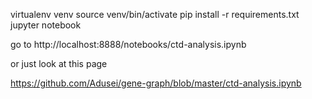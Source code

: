 
virtualenv venv
source venv/bin/activate
pip install -r requirements.txt
jupyter notebook

go to http://localhost:8888/notebooks/ctd-analysis.ipynb


or just look at this page 

https://github.com/Adusei/gene-graph/blob/master/ctd-analysis.ipynb

